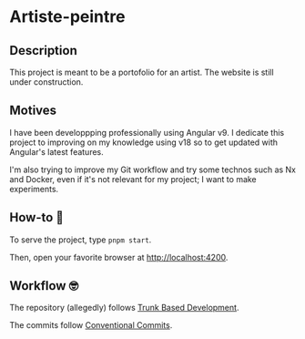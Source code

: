 # Artiste-peintre

## Description

This project is meant to be a portofolio for an artist. The website is still under construction.

## Motives

I have been developpping professionally using Angular v9. I dedicate this project to improving on my knowledge using v18 so to get updated with Angular's latest features.

I'm also trying to improve my Git workflow and try some technos such as Nx and Docker, even if it's not relevant for my project; I want to make experiments.

## How-to 🤔

To serve the project, type `pnpm start`.

Then, open your favorite browser at <http://localhost:4200>.

## Workflow 🤓

The repository (allegedly) follows [Trunk Based Development](https://www.atlassian.com/continuous-delivery/continuous-integration/trunk-based-development).

The commits follow [Conventional Commits](https://www.conventionalcommits.org/en/v1.0.0/).
